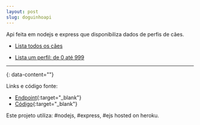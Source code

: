```yaml
---
layout: post
slug: doguinhoapi
---
```


Api feita em nodejs e express que disponibiliza dados de perfis de cães.


- [Lista todos os cães](https://bdoguinhoapi.herokuapp.com/doguinho)

- [Lista um perfil: de 0 até 999](https://bdoguinhoapi.herokuapp.com/doguinho/99)


---
{: data-content=""}

Links e código fonte:
- [Endpoint](https://bdoguinhoapi.herokuapp.com/){:target="_blank"}
- [Código](https://github.com/izichtl/buscaDoguinhoApi){:target="_blank"}

Este projeto utiliza: #nodejs, #express, #ejs hosted on heroku.



